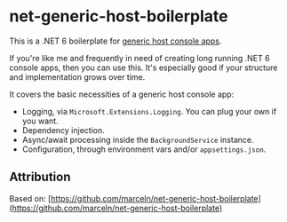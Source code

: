 # net-generic-host-boilerplate
This is a .NET 6 boilerplate for [generic host console apps](https://docs.microsoft.com/en-us/dotnet/core/extensions/generic-host). 

If you're like me and frequently in need of creating long running .NET 6 console apps, then you can use this. It's especially good if your structure and implementation grows over time. 

It covers the basic necessities of a generic host console app:
- Logging, via `Microsoft.Extensions.Logging`. You can plug your own if you want.
- Dependency injection.
- Async/await processing inside the `BackgroundService` instance.
- Configuration, through environment vars and/or `appsettings.json`.

## Attribution

Based on: [https://github.com/marceln/net-generic-host-boilerplate](https://github.com/marceln/net-generic-host-boilerplate)
